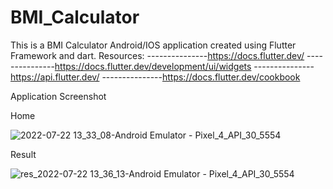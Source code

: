 # BMI_Calculator
This is a BMI Calculator Android/IOS application created using Flutter Framework and dart.
Resources:
---------------https://docs.flutter.dev/
---------------https://docs.flutter.dev/development/ui/widgets
---------------https://api.flutter.dev/
---------------https://docs.flutter.dev/cookbook


Application Screenshot

Home

![2022-07-22 13_33_08-Android Emulator - Pixel_4_API_30_5554](https://user-images.githubusercontent.com/91482914/180393302-7fbe4465-4e6a-4c7a-a9aa-fea853d3ca75.png)

Result

![res_2022-07-22 13_36_13-Android Emulator - Pixel_4_API_30_5554](https://user-images.githubusercontent.com/91482914/180393728-811eb571-df77-438e-8be8-337c38b0fc08.png)
